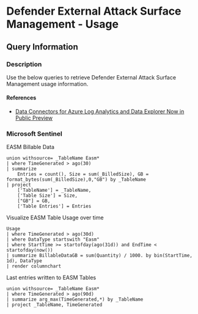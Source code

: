 # Defender External Attack Surface Management - Usage

## Query Information

### Description

Use the below queries to retrieve Defender External Attack Surface Management usage information. 

#### References

- [Data Connectors for Azure Log Analytics and Data Explorer Now in Public Preview](https://techcommunity.microsoft.com/t5/microsoft-defender-external/data-connectors-for-azure-log-analytics-and-data-explorer-now-in/ba-p/3776898)


### Microsoft Sentinel


EASM Billable Data

```kql
union withsource= _TableName Easm*
| where TimeGenerated > ago(30)
| summarize
    Entries = count(), Size = sum(_BilledSize), GB = format_bytes(sum(_BilledSize),0,"GB") by _TableName
| project
    ['TableName'] = _TableName,
    ['Table Size'] = Size,
    ["GB"] = GB,
    ['Table Entries'] = Entries
```

Visualize EASM Table Usage over time

```
Usage
| where TimeGenerated > ago(30d)
| where DataType startswith "Easm"
| where StartTime >= startofday(ago(31d)) and EndTime < startofday(now())
| summarize BillableDataGB = sum(Quantity) / 1000. by bin(StartTime, 1d), DataType
| render columnchart   
```

Last entries written to EASM Tables

```
union withsource= _TableName Easm*
| where TimeGenerated > ago(90d)
| summarize arg_max(TimeGenerated,*) by _TableName
| project _TableName, TimeGenerated
```

